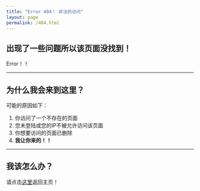 ```yaml
---
title: "Error 404！ 非法的访问"
layout: page
permalink: /404.html
---
```


## 出现了一些问题所以该页面没找到！

Error！！

---

## 为什么我会来到这里？

可能的原因如下：

1. 你访问了一个不存在的页面
2. 您未登陆或您的IP不被允许访问该页面
3. 你想要访问的页面已删除
4. **我让你来的！！**

---

## 我该怎么办？

请点击[这里](https://robinking.cn/)返回主页！
